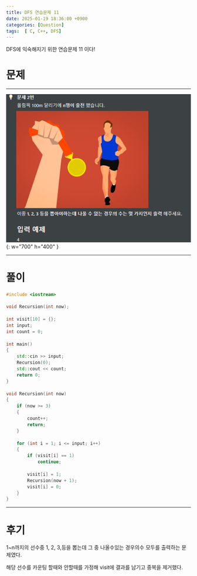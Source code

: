 ```yaml
---
title: DFS 연습문제 11
date: 2025-01-19 18:36:00 +0900
categories: [Question]  
tags:  [ C, C++, DFS]
---
```


DFS에 익숙해지기 위한 연습문제 11 이다!

# 문제   
---------------------------------------
![Desktop View](/assets/img/dfs11.png){: w="700" h="400" }

---------------------------------------

# 풀이

```c++
#include <iostream>

void Recursion(int now);

int visit[10] = {};
int input;
int count = 0;

int main()
{
    std::cin >> input;
    Recursion(0);
    std::cout << count;
    return 0;
}

void Recursion(int now)
{
    if (now >= 3)
    {
        count++;
        return;
    }
    
    for (int i = 1; i <= input; i++)
    {
        if (visit[i] == 1)
            continue;
        
        visit[i] = 1;
        Recursion(now + 1);
        visit[i] = 0;
    }
}
```
---------------------------------------

# 후기

1~n까지의 선수중 1, 2, 3,등을 뽑는데 그 중 나올수있는 경우의수 모두를 출력하는 문제였다.

해당 선수를 카운팅 할때와 안할때를 가정해 visit에 결과를 남기고 중복을 제거했다.
